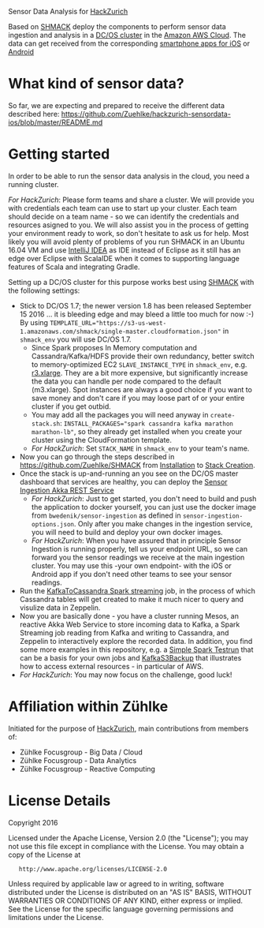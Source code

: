 Sensor Data Analysis for [HackZurich](http://hackzurich.com/)

Based on [SHMACK](https://github.com/Zuehlke/SHMACK) deploy the components to perform sensor data ingestion and analysis in a [DC/OS cluster](https://mesosphere.com/product/) in the [Amazon AWS Cloud](https://aws.amazon.com/).
The data can get received from the corresponding [smartphone apps for iOS](https://github.com/Zuehlke/hackzurich-sensordata-ios) or [Android](https://github.com/Zuehlke/hackzurich-sensordata-android)

# What kind of sensor data?

So far, we are expecting and prepared to receive the different data described here: <https://github.com/Zuehlke/hackzurich-sensordata-ios/blob/master/README.md>


# Getting started

In order to be able to run the sensor data analysis in the cloud, you need a running cluster.

*For HackZurich*: Please form teams and share a cluster. We will provide you with credentials each team can use to start up your cluster.
Each team should decide on a team name - so we can identify the credentials and resources asigned to you.
We will also assist you in the process of getting your environment ready to work, so don't hesitate to ask us for help.
Most likely you will avoid plenty of problems of you run SHMACK in an Ubuntu 16.04 VM and
use [IntelliJ IDEA](https://github.com/Zuehlke/SHMACK#optional-use-intellij-idea-for-shmack) as IDE instead of Eclipse
as it still has an edge over Eclipse with ScalaIDE when it comes to supporting language features of Scala and integrating Gradle.

Setting up a DC/OS cluster for this purpose works best using [SHMACK](https://github.com/Zuehlke/SHMACK) with the following settings:
* Stick to DC/OS 1.7; the newer version 1.8 has been released September 15 2016 ... it is bleeding edge and may bleed a little too much for now :-)
  By using `TEMPLATE_URL="https://s3-us-west-1.amazonaws.com/shmack/single-master.cloudformation.json"` in `shmack_env` you will use DC/OS 1.7.
  * Since Spark proposes In Memory computation and Cassandra/Kafka/HDFS provide their own redundancy,
    better switch to memory-optimized EC2 `SLAVE_INSTANCE_TYPE` in `shmack_env`, e.g. [r3.xlarge](https://aws.amazon.com/ec2/pricing/).
    They are a bit more expensive, but significantly increase the data you can handle per node compared to the default (m3.xlarge).
    Spot instances are always a good choice if you want to save money and don't care if you may loose part of or your entire cluster if you get outbid.
  * You may add all the packages you will need anyway in `create-stack.sh`: `INSTALL_PACKAGES="spark cassandra kafka marathon marathon-lb"`,
    so they already get installed when you create your cluster using the CloudFormation template.
  * *For HackZurich*: Set `STACK_NAME` in `shmack_env` to your team's name.
* Now you can go through the steps described in <https://github.com/Zuehlke/SHMACK>
  from [Installation](https://github.com/Zuehlke/SHMACK#installation) to [Stack Creation](https://github.com/Zuehlke/SHMACK#stack-creation-from-now-on-you-pay-for-usage).
* Once the stack is up-and-running an you see on the DC/OS master dashboard that services are healthy,
  you can deploy the [Sensor Ingestion Akka REST Service](https://github.com/Zuehlke/hackzurich-sensordataanalysis/tree/master/sensor-ingestion#regular-deployment-into-a-shmack-dcos-cluster)
  * *For HackZurich*: Just to get started, you don't need to build and push the application to docker yourself,
    you can just use the docker image from `bwedenik/sensor-ingestion` as defined in `sensor-ingestion-options.json`.
    Only after you make changes in the ingestion service, you will need to build and deploy your own docker images.
  * *For HackZurich*: When you have assured that in principle Sensor Ingestion is running properly, tell us your endpoint URL,
    so we can forward you the sensor readings we receive at the main ingestion cluster.
    You may use this -your own endpoint- with the iOS or Android app if you don't need other teams to see your sensor readings.
* Run the [KafkaToCassandra Spark streaming](https://github.com/Zuehlke/hackzurich-sensordataanalysis/tree/master/KafkaToCassandra) job,
  in the process of which Cassandra tables will get created to make it much nicer to query and visulize data in Zeppelin.
* Now you are basically done - you have a cluster running Mesos,
  an reactive Akka Web Service to store incoming data to Kafka,
  a Spark Streaming job reading from Kafka and writing to Cassandra,
  and Zeppelin to interactively explore the recorded data.
  In addition, you find some more examples in this repository,
  e.g. a [Simple Spark Testrun](https://github.com/Zuehlke/hackzurich-sensordataanalysis/tree/master/simple-spark-testrun) that can be a basis for your own jobs
  and [KafkaS3Backup](https://github.com/Zuehlke/hackzurich-sensordataanalysis/tree/master/kafka-s3-backup) that illustrates how to access external resources - in particular of AWS.
* *For HackZurich*: You may now focus on the challenge, good luck!



# Affiliation within Zühlke
Initiated for the purpose of [HackZurich](http://hackzurich.com/), main contributions from members of:

* Zühlke Focusgroup - Big Data / Cloud
* Zühlke Focusgroup - Data Analytics
* Zühlke Focusgroup - Reactive Computing

<a name="license"></a>
# License Details

Copyright 2016

   Licensed under the Apache License, Version 2.0 (the "License");
   you may not use this file except in compliance with the License.
   You may obtain a copy of the License at

       http://www.apache.org/licenses/LICENSE-2.0

   Unless required by applicable law or agreed to in writing, software
   distributed under the License is distributed on an "AS IS" BASIS,
   WITHOUT WARRANTIES OR CONDITIONS OF ANY KIND, either express or implied.
   See the License for the specific language governing permissions and
   limitations under the License.
